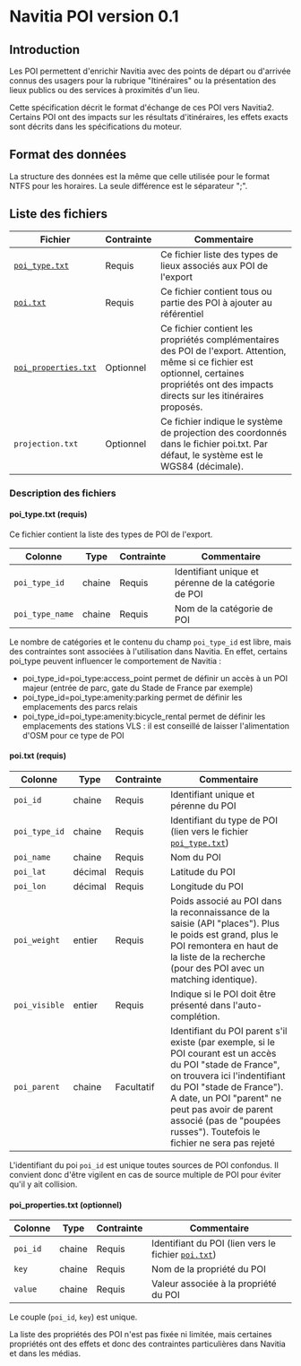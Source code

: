 # Navitia POI version 0.1

## Introduction

Les POI permettent d'enrichir Navitia avec des points de départ ou d'arrivée
connus des usagers pour la rubrique "Itinéraires" ou la présentation des lieux
publics ou des services à proximités d'un lieu.

Cette spécification décrit le format d'échange de ces POI vers Navitia2.
Certains POI ont des impacts sur les résultats d'itinéraires, les effets exacts
sont décrits dans les spécifications du moteur.

## Format des données

La structure des données est la même que celle utilisée pour le format NTFS
pour les horaires.  La seule différence est le séparateur ";".

## Liste des fichiers

Fichier | Contrainte | Commentaire
--- | --- | ---
[`poi_type.txt`](#poi_typetxt-requis) | Requis | Ce fichier liste des types de lieux associés aux POI de l'export
[`poi.txt`](#poitxt-requis) | Requis | Ce fichier contient tous ou partie des POI à ajouter au référentiel
[`poi_properties.txt`](#poi_propertiestxt-optionnel) | Optionnel | Ce fichier contient les propriétés complémentaires des POI de l'export. Attention, même si ce fichier est optionnel, certaines propriétés ont des impacts directs sur les itinéraires proposés.
`projection.txt` | Optionnel | Ce fichier indique le système de projection des coordonnés dans le fichier poi.txt. Par défaut, le système est le WGS84 (décimale).

### Description des fichiers

#### poi_type.txt (requis)

Ce fichier contient la liste des types de POI de l'export.

Colonne | Type | Contrainte | Commentaire
--- | --- | --- | ---
`poi_type_id` | chaine | Requis | Identifiant unique et pérenne de la catégorie de POI
`poi_type_name` | chaine | Requis | Nom de la catégorie de POI

Le nombre de catégories et le contenu du champ `poi_type_id` est libre, mais
des contraintes sont associées à l'utilisation dans Navitia.
En effet, certains poi_type peuvent influencer le comportement de Navitia :
* poi_type_id=poi_type:access_point permet de définir un accès à un POI majeur (entrée de parc, gate du Stade de France par exemple)
* poi_type_id=poi_type:amenity:parking permet de définir les emplacements des parcs relais
* poi_type_id=poi_type:amenity:bicycle_rental permet de définir les emplacements des stations VLS : il est conseillé de laisser l'alimentation d'OSM pour ce type de POI

#### poi.txt (requis)

Colonne | Type | Contrainte | Commentaire
--- | --- | --- | ---
`poi_id` | chaine | Requis | Identifiant unique et pérenne du POI
`poi_type_id` | chaine | Requis | Identifiant du type de POI (lien vers le fichier [`poi_type.txt`](#poi_typetxt-requis))
`poi_name` | chaine | Requis | Nom du POI
`poi_lat` | décimal | Requis | Latitude du POI
`poi_lon` | décimal | Requis | Longitude du POI
`poi_weight` | entier | Requis | Poids associé au POI dans la reconnaissance de la saisie (API "places"). Plus le poids est grand, plus le POI remontera en haut de la liste de la recherche (pour des POI avec un matching identique).
`poi_visible` | entier | Requis | Indique si le POI doit être présenté dans l'auto-complétion.
`poi_parent` | chaine | Facultatif | Identifiant du POI parent s'il existe (par exemple, si le POI courant est un accès du POI "stade de France", on trouvera ici l'indentifiant du POI "stade de France"). A date, un POI "parent" ne peut pas avoir de parent associé (pas de "poupées russes"). Toutefois le fichier ne sera pas rejeté


L'identifiant du poi `poi_id` est unique toutes sources de POI confondus. Il
convient donc d'être vigilent en cas de source multiple de POI pour éviter
qu'il y ait collision.

#### poi_properties.txt (optionnel)

Colonne | Type | Contrainte | Commentaire
--- | --- | --- | ---
`poi_id` | chaine | Requis | Identifiant du POI (lien vers le fichier [`poi.txt`](#poitxt-requis))
`key` | chaine | Requis | Nom de la propriété du POI
`value` | chaine | Requis | Valeur associée à la propriété du POI

Le couple (`poi_id`, `key`) est unique.

La liste des propriétés des POI n'est pas fixée ni limitée, mais certaines
propriétés ont des effets et donc des contraintes particulières dans Navitia et
dans les médias.
